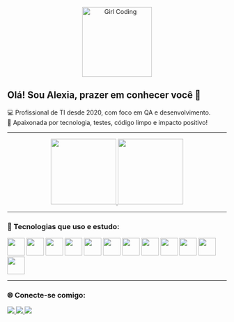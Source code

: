 <p align="center">
  <img src="https://media.giphy.com/media/juua9i2c2fA0AIp2iq/giphy.gif" width="160px" alt="Girl Coding">
</p>

<h2 align="left">Olá! Sou Alexia, prazer em conhecer você 🤍</h2>

<p align="left">
💻 Profissional de TI desde 2020, com foco em QA e desenvolvimento.<br>
🎯 Apaixonada por tecnologia, testes, código limpo e impacto positivo!
</p>

---

<div align="center">
 <a href="https://github.com/alexialberiz">
   <img height="150em" src="https://github-readme-stats.vercel.app/api?username=alexialberiz&show_icons=true&theme=midnight-purple&include_all_commits=true&count_private=true&text_color=800020" />
   <img height="150em" src="https://github-readme-stats.vercel.app/api/top-langs/?username=alexialberiz&layout=compact&langs_count=7&theme=midnight-purple&text_color=800020" />
 </a>
</div>

---

### 🚀 Tecnologias que uso e estudo:

<div style="display: inline_block">
  <img height="40" src="https://cdn.jsdelivr.net/gh/devicons/devicon/icons/html5/html5-original.svg" />
  <img height="40" src="https://cdn.jsdelivr.net/gh/devicons/devicon/icons/css3/css3-original.svg" />
  <img height="40" src="https://cdn.jsdelivr.net/gh/devicons/devicon/icons/javascript/javascript-original.svg" />
  <img height="40" src="https://cdn.jsdelivr.net/gh/devicons/devicon/icons/kotlin/kotlin-original.svg" />
  <img height="40" src="https://cdn.jsdelivr.net/gh/devicons/devicon/icons/mysql/mysql-original.svg" />
  <img height="40" src="https://cdn.jsdelivr.net/gh/devicons/devicon/icons/mongodb/mongodb-original.svg" />
  <img height="40" src="https://cdn.jsdelivr.net/gh/devicons/devicon/icons/bootstrap/bootstrap-original.svg" />
  <img height="40" src="https://cdn.jsdelivr.net/gh/devicons/devicon/icons/ionic/ionic-original.svg" />
  <img height="40" src="https://cdn.jsdelivr.net/gh/devicons/devicon/icons/playwright/playwright-original.svg" />
  <img height="40" src="https://cdn.jsdelivr.net/gh/devicons/devicon/icons/cypressio/cypressio-original.svg" />
  <img height="40" src="https://cdn.jsdelivr.net/gh/devicons/devicon/icons/jira/jira-original-wordmark.svg" />
  <img height="40" src="https://cdn.jsdelivr.net/gh/devicons/devicon/icons/figma/figma-original.svg" />
</div>

---

### 🌐 Conecte-se comigo:

<div> 
  <a href="https://instagram.com/alexialberiz" target="_blank">
    <img src="https://img.shields.io/badge/Instagram-%23800020?style=for-the-badge&logo=instagram&logoColor=white&labelColor=330010&rounded=true" />
  </a>
  <a href="mailto:alexiaalberiz17@gmail.com" target="_blank">
    <img src="https://img.shields.io/badge/Gmail-%23800020?style=for-the-badge&logo=gmail&logoColor=white&labelColor=330010&rounded=true" />
  </a>
  <a href="https://www.linkedin.com/in/alexia-alberiz/" target="_blank">
    <img src="https://img.shields.io/badge/LinkedIn-%23800020?style=for-the-badge&logo=linkedin&logoColor=white&labelColor=330010&rounded=true" />
  </a>   
</div>


